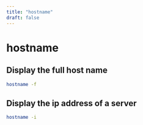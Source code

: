 ```yaml
---
title: "hostname"
draft: false
---
```


# hostname

## Display the full host name

```bash
hostname -f
```

## Display the ip address of a server

```bash
hostname -i
```
